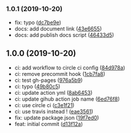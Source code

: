 ## <small>1.0.1 (2019-10-20)</small>

* fix: typo ([dc7be9e](https://github.com/danhuang1202/react-one-toast/commit/dc7be9e))
* docs: add document link ([43e6655](https://github.com/danhuang1202/react-one-toast/commit/43e6655))
* docs: add publish docs script ([46433d5](https://github.com/danhuang1202/react-one-toast/commit/46433d5))

## 1.0.0 (2019-10-20)

* ci: add workflow to circle ci config ([84d978a](https://github.com/danhuang1202/react-one-toast/commit/84d978a))
* ci: remove precommit hook ([1cb7fa8](https://github.com/danhuang1202/react-one-toast/commit/1cb7fa8))
* ci: test gh-pages ([976a5b9](https://github.com/danhuang1202/react-one-toast/commit/976a5b9))
* ci: typo ([49b80c5](https://github.com/danhuang1202/react-one-toast/commit/49b80c5))
* ci: update action yml ([8ab6453](https://github.com/danhuang1202/react-one-toast/commit/8ab6453))
* ci: update gihub action job name ([6ed76f8](https://github.com/danhuang1202/react-one-toast/commit/6ed76f8))
* ci: use circle ci ([c3e1f21](https://github.com/danhuang1202/react-one-toast/commit/c3e1f21))
* ci: use travis instead ! ([eae3561](https://github.com/danhuang1202/react-one-toast/commit/eae3561))
* fix: update package.json ([19f7ed0](https://github.com/danhuang1202/react-one-toast/commit/19f7ed0))
* feat: initial commit ([d13f12a](https://github.com/danhuang1202/react-one-toast/commit/d13f12a))
